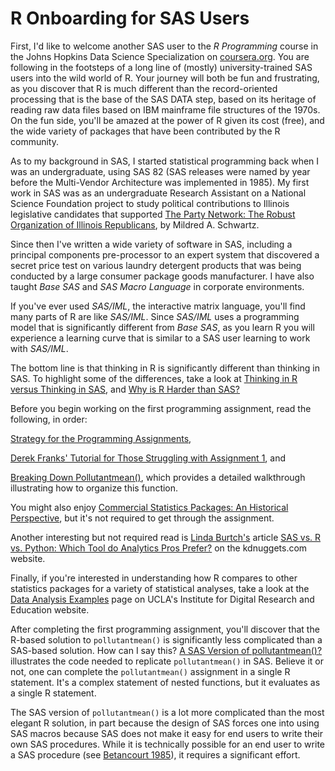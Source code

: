 # R Onboarding for SAS Users

First, I'd like to welcome another SAS user to the *R Programming* course in the Johns Hopkins Data Science Specialization on [coursera.org](http://www.coursera.org). You are following in the footsteps of a long line of \(mostly\) university-trained SAS users into the wild world of R. Your journey will both be fun and frustrating, as you discover that R is much different than the record-oriented processing that is the base of the SAS DATA step, based on its heritage of reading raw data files based on IBM mainframe file structures of the 1970s. On the fun side, you'll be amazed at the power of R given its cost \(free\), and the wide variety of packages that have been contributed by the R community.

As to my background in SAS, I started statistical programming back when I was an undergraduate, using SAS 82 (SAS releases were named by year before the Multi-Vendor Architecture was implemented in 1985). My first work in SAS was as an undergraduate Research Assistant on a National Science Foundation project to study political contributions to Illinois legislative candidates that supported [The Party Network: The Robust Organization of Illinois Republicans](http://www.amazon.com/Party-Network-Organization-Illinois-Republicans/dp/0299124541/ref=sr_1_1?ie=UTF8&qid=1465088282&sr=8-1&keywords=the+party+network+mildred+schwartz), by Mildred A. Schwartz.

Since then I've written a wide variety of software in SAS, including a principal components pre-processor to an expert system that discovered a secret price test on various laundry detergent products that was being conducted by a large consumer package goods manufacturer. I have also taught *Base SAS* and *SAS Macro Language* in corporate environments.

If you've ever used *SAS/IML*, the interactive matrix language, you'll find many parts of R are like *SAS/IML*. Since *SAS/IML* uses a programming model that is significantly different from *Base SAS*, as you learn R you will experience a learning curve that is similar to a SAS user learning to work with *SAS/IML*.

The bottom line is that thinking in R is significantly different than thinking in SAS. To highlight some of the differences, take a look at [Thinking in R versus Thinking in SAS](https://github.com/lgreski/datasciencectacontent/blob/master/markdown/exampleSortRvsSAS.md), and [Why is R Harder than SAS?](https://github.com/lgreski/datasciencectacontent/blob/master/markdown/whyIsRHarderThanSAS.md)

Before you begin working on the first programming assignment, read the following, in order:

[Strategy for the Programming Assignments](https://github.com/lgreski/datasciencectacontent/blob/master/markdown/makeItRun.md),

[Derek Franks' Tutorial for Those Struggling with Assignment 1](https://github.com/derekfranks/practice_assignment), and

[Breaking Down Pollutantmean()](https://github.com/lgreski/datasciencectacontent/blob/master/markdown/rprog-discussPollutantmean.md), which provides a detailed walkthrough illustrating how to organize this function.

You might also enjoy [Commercial Statistics Packages: An Historical Perspective](https://github.com/lgreski/datasciencectacontent/blob/master/markdown/statsPackagesHistory.md), but it's not required to get through the assignment. 

Another interesting but not required read is [Linda Burtch's](http://www.kdnuggets.com/author/linda-burtch) article [SAS vs. R vs. Python: Which Tool do Analytics Pros Prefer?](http://www.kdnuggets.com/2016/07/burtchworks-sas-r-python-analytics-pros-prefer.html) on the kdnuggets.com website. 

Finally, if you're interested in understanding how R compares to other statistics packages for a variety of statistical analyses, take a look at the [Data Analysis Examples](http://bit.ly/2kQGe9D) page on UCLA's Institute for Digital Research and Education website. 

After completing the first programming assignment, you'll discover that the R-based solution to `pollutantmean()` is significantly less complicated than a SAS-based solution. How can I say this? [A SAS Version of pollutantmean()?](https://github.com/lgreski/datasciencectacontent/blob/master/markdown/rprog-pollutantmeanSASVersion.md) illustrates the code needed to replicate `pollutantmean()` in SAS. Believe it or not, one can complete the `pollutantmean()` assignment in a single R statement. It's a complex statement of nested functions, but it evaluates as a single R statement.

The SAS version of `pollutantmean()` is a lot more complicated than the most elegant R solution, in part because the design of SAS forces one into using SAS macros because SAS does not make it easy for end users to write their own SAS procedures. While it is technically possible for an end user to write a SAS procedure \(see [Betancourt 1985](http://www.sascommunity.org/sugi/SUGI85/Sugi-10-127%20Betancourt.pdf)\), it requires a significant effort.
